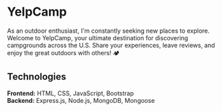 # YelpCamp
As an outdoor enthusiast, I'm constantly seeking new places to explore. Welcome to YelpCamp, your ultimate destination for discovering campgrounds across the U.S. Share your experiences, leave reviews, and enjoy the great outdoors with others! 🏕️

## Technologies
**Frontend:**
HTML, CSS, JavaScript, Bootstrap
</br>
**Backend:**
Express.js, Node.js, MongoDB, Mongoose
